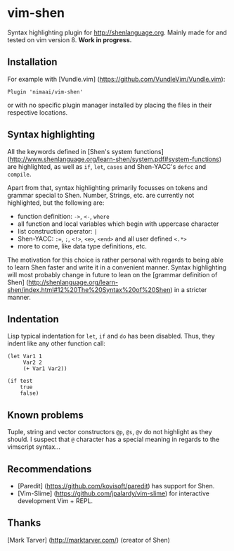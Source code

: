 # vim-shen

Syntax highlighting plugin for http://shenlanguage.org. Mainly made for and tested on vim version 8. 
**Work in progress.**

Installation
------------
For example with [Vundle.vim] (https://github.com/VundleVim/Vundle.vim):
```
Plugin 'nimaai/vim-shen'
```
or with no specific plugin manager installed by placing the files in their respective locations.

Syntax highlighting
-------------------
All the keywords defined in [Shen's system functions] (http://www.shenlanguage.org/learn-shen/system.pdf#system-functions) are highlighted, as well as `if`, `let`, `cases` and Shen-YACC's `defcc` and `compile`.

Apart from that, syntax highlighting primarily focusses on tokens and grammar special to Shen. Number, Strings, etc. are currently not highlighted, but the following are:
* function definition: `->`, `<-`, `where`
* all function and local variables which begin with uppercase character
* list construction operator: `|`
* Shen-YACC: `:=`, `;`, `<!>`, `<e>`, `<end>` and all user defined `<.*>`
* more to come, like data type definitions, etc.

The motivation for this choice is rather personal with regards to being able to learn Shen faster and write it in a convenient manner. Syntax highlighting will most probably change in future to lean on the [grammar definition of Shen] (http://shenlanguage.org/learn-shen/index.html#12%20The%20Syntax%20of%20Shen) in a stricter manner.

Indentation
-----------
Lisp typical indentation for `let`, `if` and `do` has been disabled. Thus, they indent like any other function call:
```
(let Var1 1
     Var2 2
     (+ Var1 Var2))
```
```
(if test
    true
    false)
```

Known problems
--------------
Tuple, string and vector constructors `@p`, `@s`, `@v` do not highlight as they should. I suspect that `@` character has a special meaning in regards to the vimscript syntax...

Recommendations
---------------
* [Paredit] (https://github.com/kovisoft/paredit) has support for Shen.
* [Vim-Slime] (https://github.com/jpalardy/vim-slime) for interactive development Vim + REPL.

Thanks
------
[Mark Tarver] (http://marktarver.com/) (creator of Shen)
